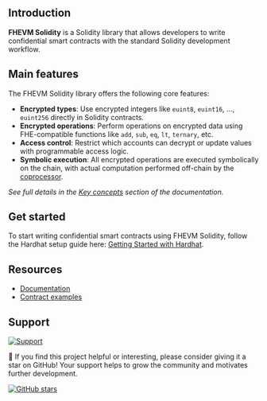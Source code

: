 ## Introduction

**FHEVM Solidity** is a Solidity library that allows developers to write confidential smart contracts with the standard Solidity development workflow.

## Main features

The FHEVM Solidity library offers the following core features:

- **Encrypted types**: Use encrypted integers like `euint8`, `euint16`, ..., `euint256` directly in Solidity contracts.
- **Encrypted operations**: Perform operations on encrypted data using FHE-compatible functions like `add`, `sub`, `eq`, `lt`, `ternary`, etc.
- **Access control**: Restrict which accounts can decrypt or update values with programmable access logic.
- **Symbolic execution**: All encrypted operations are executed symbolically on the chain, with actual computation performed off-chain by the [coprocessor](../coprocessor/).

_See full details in the [Key concepts](https://docs.zama.ai/fhevm/smart-contract/key_concepts) section of the documentation._

## Get started

To start writing confidential smart contracts using FHEVM Solidity, follow the Hardhat setup guide here: [Getting Started with Hardhat](https://docs.zama.ai/fhevm/getting-started/overview-1/hardhat).

## Resources

- [Documentation](https://docs.zama.ai/fhevm/)
- [Contract examples](./examples/)

## Support

<a target="_blank" href="https://community.zama.ai">
<picture>
  <source media="(prefers-color-scheme: dark)" srcset="../docs/.gitbook/assets/support-banner-dark.png">
  <source media="(prefers-color-scheme: light)" srcset="../docs/.gitbook/assets/support-banner-light.png">
  <img alt="Support">
</picture>
</a>

🌟 If you find this project helpful or interesting, please consider giving it a star on GitHub! Your support helps to grow the community and motivates further development.

[![GitHub stars](https://img.shields.io/github/stars/zama-ai/fhevm?style=social)](https://github.com/zama-ai/fhevm/)
